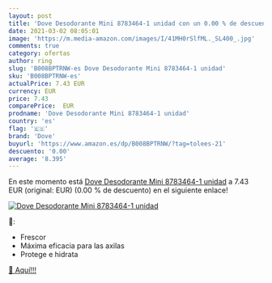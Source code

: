 ```yaml
---
layout: post
title: 'Dove Desodorante Mini 8783464-1 unidad con un 0.00 % de descuento'
date: 2021-03-02 08:05:01
image: 'https://m.media-amazon.com/images/I/41MH0rSlfML._SL400_.jpg'
comments: true
category: ofertas
author: ring
slug: 'B008BPTRNW-es Dove Desodorante Mini 8783464-1 unidad'
sku: 'B008BPTRNW-es'
actualPrice: 7.43 EUR
currency: EUR
price: 7.43
comparePrice:  EUR
prodname: 'Dove Desodorante Mini 8783464-1 unidad'
country: 'es'
flag: '🇪🇸'
brand: 'Dove'
buyurl: 'https://www.amazon.es/dp/B008BPTRNW/?tag=tolees-21'
descuento: '0.00'
average: '8.395'
---
```


En este momento está [Dove Desodorante Mini 8783464-1 unidad](https://www.amazon.es/dp/B008BPTRNW/?tag=tolees-21) a 7.43 EUR (original:  EUR) (0.00 %  de descuento) en el siguiente enlace!

[![Dove Desodorante Mini 8783464-1 unidad](https://m.media-amazon.com/images/I/41MH0rSlfML._SL400_.jpg)](https://www.amazon.es/dp/B008BPTRNW/?tag=tolees-21)

🔎:

- Frescor
- Máxima eficacia para las axilas
- Protege e hidrata

[🛒 Aquí!!!](https://www.amazon.es/dp/B008BPTRNW/?tag=tolees-21)
